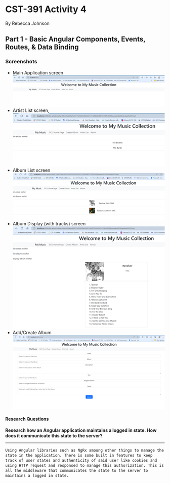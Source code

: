 # CST-391 Activity 4
By Rebecca Johnson

## Part 1 - Basic Angular Components, Events, Routes, & Data Binding

### Screenshots
- Main Application screen
![Main](main.png)
- Artist List screen,
![Artist](artistlist.png)
- Album List screen
![Album List](listalbums.png)
- Album Display (with tracks) screen
![ALbum](displayalbum.png)
- Add/Create Album
![Add Album](createalbum.png)
#### Research Questions

**Research how an Angular application maintains a logged in state. How does it communicate this state to the server?**

---
    Using Angular libraries such as NgRx amoung other things to manage the state in the application. There is some built in features to keep track of user states and authenticity of said user like cookies and using HTTP request and responsed to manage this authorization. This is all the middleware that communicates the state to the server to maintains a logged in state.